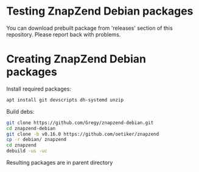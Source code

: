 Testing ZnapZend Debian packages
===============

You can download prebuilt package from 'releases' section of this repository. Please report back with problems.


Creating ZnapZend Debian packages
===============

Install required packages:
```sh
apt install git devscripts dh-systemd unzip
```

Build debs:

```sh
git clone https://github.com/Gregy/znapzend-debian.git
cd znapzend-debian
git clone -b v0.16.0 https://github.com/oetiker/znapzend
cp -r debian/ znapzend
cd znapzend
debuild -us -uc
```

Resulting packages are in parent directory
